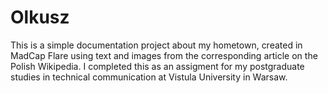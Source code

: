 # Olkusz

This is a simple documentation project about my hometown, created in MadCap Flare using text and images from the corresponding article on the Polish Wikipedia. I completed this as an assigment for my postgraduate studies in technical communication at Vistula University in Warsaw.
